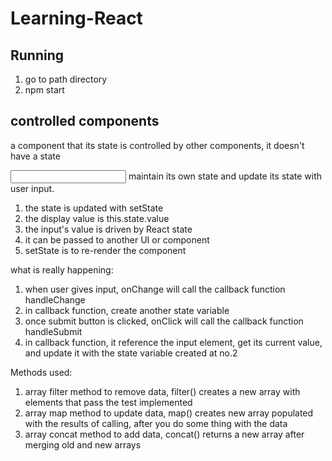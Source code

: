 # Learning-React

## Running

1. go to path directory
2. npm start

## controlled components
a component that its state is controlled by other components, it doesn't have a state


<input> maintain its own state and update its state with user input.
1. the state is updated with setState
2. the display value is this.state.value
3. the input's value is driven by React state
4. it can be passed to another UI or component
5. setState is to re-render the component

what is really happening:
1. when user gives input, onChange will call the callback function handleChange
2. in callback function, create another state variable 
3. once submit button is clicked, onClick will call the callback function handleSubmit
4.  in callback function, it reference the input element, get its current value, and    update it with the state variable created at no.2

Methods used:
1. array filter method to remove data, filter() creates a new array with elements that pass the test implemented
2. array map method to update data, map() creates new array populated with the results of calling, after you do some thing with the data
3. array concat method to add data, concat() returns a new array after merging old and new arrays
